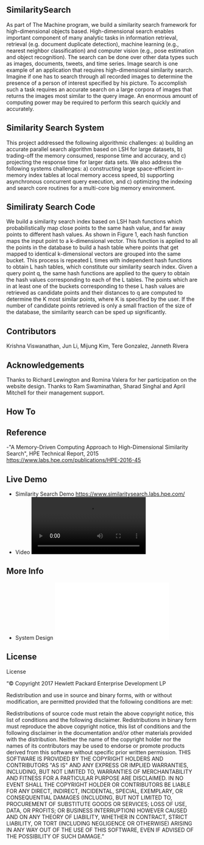 ## SimilaritySearch
As part of The Machine program, we build a similarity search framework for high-dimensional objects based.  High-dimensional search enables important component of many analytic tasks in information retrieval, retrieval (e.g. document duplicate detection), machine learning (e.g., nearest neighbor classification) and computer vision (e.g., pose estimation and object recognition). The search can be done over other data types such as images, documents, tweets, and time series. 
Image search is one example of an application that requires high-dimensional similarity search. Imagine if one has to search through all recorded images to determine the presence of a person of interest specified by his picture. To accomplish such a task requires an accurate search on a large corpora of images that returns the images most similar to the query image. An enormous amount of computing power may be required to perform this search quickly and accurately.

## Similarity Search System
This project addressed the following algorithmic challenges: a) building an accurate parallel search algorithm based on LSH for large datasets, b) trading-off the memory consumed, response time and accuracy, and c) projecting the response time for larger data sets. We also address the following systems challenges: a) constructing large space-efficient in-memory index tables at local memory access speed, b) supporting asynchronous concurrent query execution, and c) optimizing the indexing and search core routines for a multi-core big memory environment.

## Similiraty Search Code
We build a similarity search index based on LSH hash functions which probabilistically map close points to the same hash value, and far away points to different hash values. As shown in Figure 1, each hash function maps the input point to a k-dimensional vector. This function is applied to all the points in the database to build a hash table where points that get mapped to identical k-dimensional vectors are grouped into the same bucket. This process is repeated L times with independent hash functions to obtain L hash tables, which constitute our similarity search index. Given a query point q, the same hash functions are applied to the query to obtain the hash values corresponding to each of the L tables. The points which are in at least one of the buckets corresponding to these L hash values are retrieved as candidate points and their distances to q are computed to determine the K most similar points, where K is specified by the user. If the number of candidate points retrieved is only a small fraction of the size of the database, the similarity search can be sped up significantly. 

## Contributors
Krishna Viswanathan, Jun Li, Mijung Kim, Tere Gonzalez, Janneth Rivera

## Acknowledgements
Thanks to Richard Lewington and Romina Valera for her participation on the website design. Thanks to Ram Swaminathan, Sharad Singhal and April Mitchell for their management support.

## How To

## Reference
-"A Memory-Driven Computing Approach to High-Dimensional Similarity Search", HPE Technical Report, 2015 https://www.labs.hpe.com/publications/HPE-2016-45

## Live Demo
- Similarity Search Demo https://www.similaritysearch.labs.hpe.com/
- Video ![demo](demo/video.mp4)
## More Info
- System Design  ![desing](SimilaritySearchCore/README.md)
	

## License
License

“© Copyright 2017 Hewlett Packard Enterprise Development LP

Redistribution and use in source and binary forms, with or without modification, are permitted provided that the following conditions are met:

Redistributions of source code must retain the above copyright notice, this list of conditions and the following disclaimer.
Redistributions in binary form must reproduce the above copyright notice, this list of conditions and the following disclaimer in the documentation and/or other materials provided with the distribution.
Neither the name of the copyright holder nor the names of its contributors may be used to endorse or promote products derived from this software without specific prior written permission. THIS SOFTWARE IS PROVIDED BY THE COPYRIGHT HOLDERS AND CONTRIBUTORS "AS IS" AND ANY EXPRESS OR IMPLIED WARRANTIES, INCLUDING, BUT NOT LIMITED TO, WARRANTIES OF MERCHANTABILITY AND FITNESS FOR A PARTICULAR PURPOSE ARE DISCLAIMED. IN NO EVENT SHALL THE COPYRIGHT HOLDER OR CONTRIBUTORS BE LIABLE FOR ANY DIRECT, INDIRECT, INCIDENTAL, SPECIAL, EXEMPLARY, OR CONSEQUENTIAL DAMAGES (INCLUDING, BUT NOT LIMITED TO, PROCUREMENT OF SUBSTITUTE GOODS OR SERVICES; LOSS OF USE, DATA, OR PROFITS; OR BUSINESS INTERRUPTION) HOWEVER CAUSED AND ON ANY THEORY OF LIABILITY, WHETHER IN CONTRACT, STRICT LIABILITY, OR TORT (INCLUDING NEGLIGENCE OR OTHERWISE) ARISING IN ANY WAY OUT OF THE USE OF THIS SOFTWARE, EVEN IF ADVISED OF THE POSSIBILITY OF SUCH DAMAGE.”
